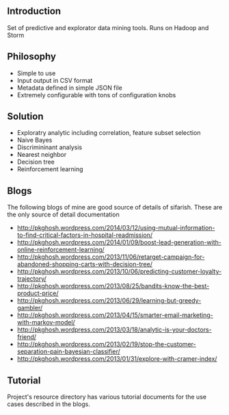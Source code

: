 ## Introduction
Set of predictive and explorator data mining tools. Runs on Hadoop and Storm

## Philosophy
* Simple to use
* Input output in CSV format
* Metadata defined in simple JSON file
* Extremely configurable with tons of configuration knobs

## Solution
* Exploratry analytic including correlation, feature subset selection
* Naive Bayes
* Discrimininant analysis
* Nearest neighbor
* Decision tree
* Reinforcement learning


## Blogs
The following blogs of mine are good source of details of sifarish. These are the only source
of detail documentation
* http://pkghosh.wordpress.com/2014/03/12/using-mutual-information-to-find-critical-factors-in-hospital-readmission/
* http://pkghosh.wordpress.com/2014/01/09/boost-lead-generation-with-online-reinforcement-learning/
* http://pkghosh.wordpress.com/2013/11/06/retarget-campaign-for-abandoned-shopping-carts-with-decision-tree/
* http://pkghosh.wordpress.com/2013/10/06/predicting-customer-loyalty-trajectory/
* http://pkghosh.wordpress.com/2013/08/25/bandits-know-the-best-product-price/
* http://pkghosh.wordpress.com/2013/06/29/learning-but-greedy-gambler/
* http://pkghosh.wordpress.com/2013/04/15/smarter-email-marketing-with-markov-model/
* http://pkghosh.wordpress.com/2013/03/18/analytic-is-your-doctors-friend/
* http://pkghosh.wordpress.com/2013/02/19/stop-the-customer-separation-pain-bayesian-classifier/
* http://pkghosh.wordpress.com/2013/01/31/explore-with-cramer-index/

## Tutorial
Project's resource directory has various tutorial documents for the use cases described in
the blogs.
